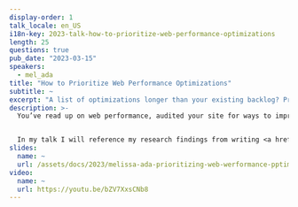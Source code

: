 ```yaml
---
display-order: 1
talk_locale: en_US
i18n-key: 2023-talk-how-to-prioritize-web-performance-optimizations
length: 25
questions: true
pub_date: "2023-03-15"
speakers:
  - mel_ada
title: "How to Prioritize Web Performance Optimizations"
subtitle: ~
excerpt: "A list of optimizations longer than your existing backlog? Prioritize by estimating the impact based on your organization's goals."
description: >-
  You’ve read up on web performance, audited your site for ways to improve, and have a list of optimizations longer than your existing backlog. Now what? Learn how to estimate impact according to your organization’s goals. 


  In my talk I will reference my research findings from writing <a href="https://almanac.httparchive.org/en/2022/performance"  target="_blank" rel="nofollow">the Web Performance Chapter of Web Almanac 2022</a>.
slides:
  name: ~
  url: /assets/docs/2023/melissa-ada-prioritizing-web-werformance-pptimizations.pdf
video:
  name: ~
  url: https://youtu.be/bZV7XxsCNb8
---
```


